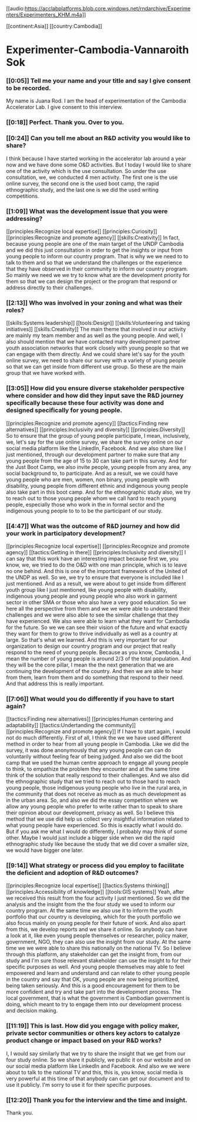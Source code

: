 [[audio:https://acclabplatforms.blob.core.windows.net/rndarchive/Experimenters/Experimenters_KHM.m4a]]

[[continent:Asia]]
[[country:Cambodia]]

# Experimenter\-Cambodia\-Vannaroith Sok

### [[0:05]] Tell me your name and your title and say I give consent to be recorded\.

My name is Juana Rod\. I am the head of experimentation of the Cambodia Accelerator Lab\. I give consent to this interview\.

### [[0:18]] Perfect\. Thank you\. Over to you\.

### [[0:24]] Can you tell me about an R&D activity you would like to share?

I think because I have started working in the accelerator lab around a year now and we have done some O&D activities\. But I today I would like to share one of the activity which is the use consultation\. So under the use consultation, we, we conducted 4 men activity\. The first one is the use online survey, the second one is the used boot camp, the rapid ethnographic study, and the last one is we did the used writing competitions\.

### [[1:09]] What was the development issue that you were addressing?

[[principles:Recognize local expertise]]
[[principles:Curiosity]]
[[principles:Recognize and promote agency]]
[[skills:Creativity]]
In fact, because young people are one of the main target of the UNDP Cambodia and we did this just consultation in order to get the insights or input from young people to inform our country program\. That is why we we need to to talk to them and so that we understand the challenges or the experience that they have observed in their community to inform our country program\. So mainly we need we we try to know what are the development priority for them so that we can design the project or the program that respond or address directly to their challenges\.


### [[2:13]] Who was involved in your zoning and what was their roles?

[[skills:Systems leadership]]
[[tools:Design]]
[[skills:Volunteering and taking initiatives]]
[[skills:Creativity]]
The main theme that involved in our activity are mainly my team member and as well as the young people\. And well, I also should mention that we have contacted many development partner youth association networks that work closely with young people so that we can engage with them directly\. And we could share let's say for the youth online survey, we need to share our survey with a variety of young people so that we can get inside from different use group\. So these are the main group that we have worked with\.


### [[3:05]] How did you ensure diverse stakeholder perspective where consider and how did they input save the R&D journey specifically because these four activity was done and designed specifically for young people\.

[[principles:Recognize and promote agency]]
[[tactics:Finding new alternatives]]
[[principles:Inclusivity and diversity]]
[[principles:Diversity]]
So to ensure that the group of young people participate, I mean, inclusively, we, let's say for the use online survey, we share the survey online on our social media platform like the LinkedIn, Facebook\. And we also share like I just mentioned, through our development partner to make sure that any young people from the age of 15 to 30 can take part in this survey\. And for the Just Boot Camp, we also invite people, young people from any area, any social background to, to participate\. And as a result, we we could have young people who are men, women, non binary, young people with disability, young people from different ethnic and indigenous young people also take part in this boot camp\. And for the ethnographic study also, we try to reach out to those young people whom we call hard to reach young people, especially those who work in the in formal sector and the indigenous young people to to to be the participant of our study\.


### [[4:47]] What was the outcome of R&D journey and how did your work in participatory development?

[[principles:Recognize local expertise]]
[[principles:Recognize and promote agency]]
[[tactics:Getting in there]]
[[principles:Inclusivity and diversity]]
I can say that this work have an interesting impact because first we, you know, we, we tried to do the O&D with one man principle, which is to leave no one behind\. And this is one of the important framework of the United of the UNDP as well\. So we, we try to ensure that everyone is included like I just mentioned\. And as a result, we were about to get inside from different youth group like I just mentioned, like young people with disability, indigenous young people and young people who also work in garment sector in other SMA or those who also have a very good education\. So we here all the perspective from them and we we were able to understand their challenges and we were also able to see the similar challenge that they have experienced\. We also were able to learn what they want for Cambodia for the future\. So we we can see their vision of the future and what exactly they want for them to grow to thrive individually as well as a country at large\. So that's what we learned\. And this is very important for our organization to design our country program and our project that really respond to the need of young people\. Because as you know, Cambodia, I mean the number of young people is around 2/3 of the total population\. And they will be the core pillar, I mean the the next generation that we are continuing the development of the country\. And then we are able to hear from them, learn from them and do something that respond to their need\. And that address this is really important\.


### [[7:06]] What would you do differently if you have to start again?

[[tactics:Finding new alternatives]]
[[principles:Human centering and adaptability]]
[[tactics:Undertanding the community]]
[[principles:Recognize and promote agency]]
If I have to start again, I would not do much differently\. First of all, I think the we we have used different method in order to hear from all young people in Cambodia\. Like we did the survey, it was done anonymously that any young people can can do voluntarily without feeling fear of being judged\. And also we did the boot camp that we used the human centre approach to engage all young people to think, to empathize the problem they encounter and at the same time think of the solution that really respond to their challenges\. And we also did the ethnographic study that we tried to reach out to those hard to reach young people, those indigenous young people who live in the rural area, in the community that does not receive as much as as much development as in the urban area\. So, and also we did the essay competition where we allow any young people who prefer to write rather than to speak to share their opinion about our development, privacy as well\. So I believe this method that we use did help us collect very insightful information related to what young people have experienced\. So this is exactly what I would do\. But if you ask me what I would do differently, I probably may think of some other\. Maybe I would just include a bigger side when we did the rapid ethnographic study like because the study that we did cover a smaller size, we would have bigger one later\.


### [[9:14]] What strategy or process did you employ to facilitate the deficient and adoption of R&D outcomes?

[[principles:Recognize local expertise]]
[[tactics:Systems thinking]]
[[principles:Accessibility of knowledge]]
[[tools:GIS systems]]
Yeah, after we received this result from the four activity I just mentioned\. So we did the analysis and the insight from the the four study we used to inform our country program\. At the same time we also use it to inform the youth portfolio that our country is developing, which for the youth portfolio we also focus mainly on young people for their future of work\. And also apart from this, we develop reports and we share it online\. So anybody can have a look at it, like even young people themselves or researcher, policy maker, government, NGO, they can also use the insight from our study\. At the same time we we were able to share this nationally on the national TV\. So I believe through this platform, any stakeholder can get the insight from, from our study and I'm sure those relevant stakeholder can use the insight to for their specific purposes as well\. And young people themselves may able to feel empowered and learn and understand and can relate to other young people in the country and say that OK, young people are now being prioritized, being taken seriously\. And this is a good encouragement for them to be more confident and try and take part into the development process\. The local government, that is what the government is Cambodian government is doing, which meant to try to engage them into our development process and decision making\.


### [[11:19]] This is last\. How did you engage with policy maker, private sector communities or others key actors to catalyze product change or impact based on your R&D works?

I, I would say similarly that we try to share the insight that we get from our four study online\. So we share it publicly, we public it on our website and on our social media platform like LinkedIn and Facebook\. And also we we were about to talk to the national TV and this, this is, you know, social media is very powerful at this time of that anybody can can get our document and to use it publicly\. I'm sorry to use it for their specific purposes\.

### [[12:20]] Thank you for the interview and the time and insight\.

Thank you\.

